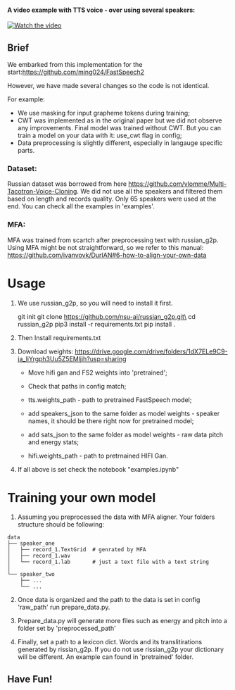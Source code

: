 #### A video example with TTS voice - over using several speakers:
[![Watch the video](https://img.youtube.com/vi/DB6pS-CoWVs/0.jpg)](https://www.youtube.com/watch?v=DB6pS-CoWVs&t)


## Brief

We embarked from this implementation for the start:https://github.com/ming024/FastSpeech2

However, we have made several changes so the code is not identical. 

For example: 
- We use masking for input grapheme tokens during training;
- CWT was implemented as in the original paper but we did not observe any improvements. Final model was trained without CWT. But you can train a model on your data with it: use_cwt flag in config;
- Data preprocessing is slightly different, especially in langauge specific parts.

### Dataset:

Russian dataset was borrowed from here https://github.com/vlomme/Multi-Tacotron-Voice-Cloning. We did not use all the speakers and filtered them based on length and records quality. Only 65 speakers were used at the end. You can check all the examples in 'examples'.

### MFA:

MFA was trained from scartch after preprocessing text with russian_g2p. Using MFA might be not straightforward, so we refer to this manual: https://github.com/ivanvovk/DurIAN#6-how-to-align-your-own-data



# Usage 

1. We use russian_g2p, so you will need to install it first.

    git init
    git clone https://github.com/nsu-ai/russian_g2p.git\
    cd russian_g2p
    pip3 install -r requirements.txt
    pip install .

2. Then Install requirements.txt

3. Download weights:
https://drive.google.com/drive/folders/1dX7ELe9C9-ja_liYrgph3Uu5Z5EMljjh?usp=sharing

    - Move hifi gan and FS2 weights into 'pretrained';
    - Check that paths in config match;

    - tts.weights_path - path to pretrained FastSpeech model;
    - add speakers_json to the same folder as model weights - speaker names, it should be there right now for pretrained model;
    - add sats_json to the same folder as model weights - raw data pitch and energy stats;
    - hifi.weights_path - path to pretrnained HIFI Gan.


4. If all above is set check the notebook "examples.ipynb"

# Training your own model

1. Assuming you preprocessed the data with MFA aligner. Your folders structure should be following:


``` 
data
├── speaker_one
│   ├── record_1.TextGrid  # genrated by MFA
│   ├── record_1.wav      
│   └── record_1.lab       # just a text file with a text string
│       
└── speaker_two
    ├── ...
    └── ...
```

2. Once data is organized and the path to the data is set in config 'raw_path' run prepare_data.py.

3. Prepare_data.py will generate more files such as energy and pitch into a folder set by 'preprocessed_path'

4. Finally, set a path to a lexicon dict. Words and its translitirations generated by rissian_g2p. If you do not use rissian_g2p your dictionary will be different. An example can found in 'pretrained' folder.

## Have Fun! 